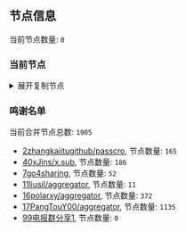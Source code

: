 
## 节点信息
当前节点数量: `0`
### 当前节点
<details>
  <summary>展开复制节点</summary>

    

</details>

### 鸣谢名单
当前合并节点总数: `1905`
- [2zhangkaiitugithub/passcro](https://github.com/zhangkaiitugithub/passcro), 节点数量: `165`
- [40xJins/x.sub](https://github.com/0xJins/x.sub), 节点数量: `186`
- [7go4sharing](https://github.com/go4sharing), 节点数量: `52`
- [11liusil/aggregator](https://github.com/liusil/aggregator), 节点数量: `11`
- [16polarxy/aggregator](https://github.com/polarxy/aggregator), 节点数量: `372`
- [17PangTouY00/aggregator](https://github.com/PangTouY00/aggregator), 节点数量: `1135`
- [99电报群分享1](https://github.com/cdddbc/getAirport), 节点数量: `0`



